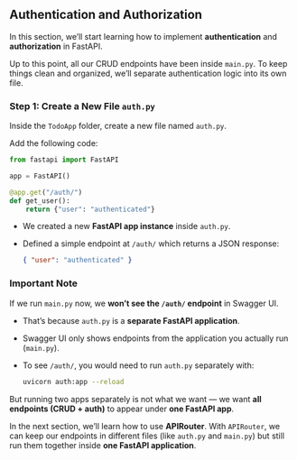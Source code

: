 ## Authentication and Authorization

In this section, we’ll start learning how to implement **authentication** and **authorization** in FastAPI.

Up to this point, all our CRUD endpoints have been inside `main.py`. To keep things clean and organized, we’ll separate authentication logic into its own file.

### Step 1: Create a New File `auth.py`

Inside the `TodoApp` folder, create a new file named `auth.py`.

Add the following code:

```python
from fastapi import FastAPI

app = FastAPI()

@app.get("/auth/")
def get_user():
    return {"user": "authenticated"}
```

- We created a new **FastAPI app instance** inside `auth.py`.
- Defined a simple endpoint at `/auth/` which returns a JSON response:

  ```json
  { "user": "authenticated" }
  ```

### Important Note

If we run `main.py` now, we **won’t see the `/auth/` endpoint** in Swagger UI.

- That’s because `auth.py` is a **separate FastAPI application**.
- Swagger UI only shows endpoints from the application you actually run (`main.py`).
- To see `/auth/`, you would need to run `auth.py` separately with:

  ```bash
  uvicorn auth:app --reload
  ```

But running two apps separately is not what we want — we want **all endpoints (CRUD + auth)** to appear under **one FastAPI app**.

In the next section, we’ll learn how to use **APIRouter**.
With `APIRouter`, we can keep our endpoints in different files (like `auth.py` and `main.py`) but still run them together inside **one FastAPI application**.
